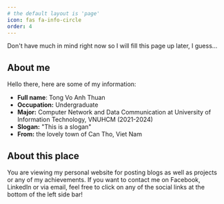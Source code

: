 ```yaml
---
# the default layout is 'page'
icon: fas fa-info-circle
order: 4
---
```

Don't have much in mind right now so I will fill this page up later, I guess...
## About me
Hello there, here are some of my information:

- **Full name**: Tong Vo Anh Thuan
- **Occupation:** Undergraduate
- **Major:** Computer Network and Data Communication at University of Information Technology, VNUHCM (2021-2024)
- **Slogan:** "This is a slogan"
- **From:** the lovely town of Can Tho, Viet Nam

## About this place
You are viewing my personal website for posting blogs as well as projects or any of my achievements. If you want to contact me on Facebook, LinkedIn or via email, feel free to click on any of the social links at the bottom of the left side bar!
